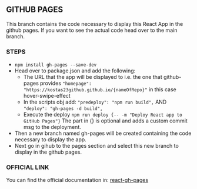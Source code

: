 ## GITHUB PAGES

This branch contains the code necessary to display this React App in the github pages. If you want to see the actual code head over to the main branch.

### STEPS

- `npm install gh-pages --save-dev`
- Head over to package.json and add the following:
  - The URL that the app will be displayed to i.e. the one that github-pages provides
    `"homepage": "https://kostas23github.github.io/{nameOfRepo}"` in this case hover-swipe-effect
  - In the scripts obj add:
    `"predeploy": "npm run build",` AND `"deploy": "gh-pages -d build",`
  - Execute the deploy
    `npm run deploy {-- -m "Deploy React app to GitHub Pages"}` The part in {} is optional and adds a custom commit msg to the deployment.
- Then a new branch named gh-pages will be created containing the code necessary to display the app.
- Next go in gihub to the pages section and select this new branch to display in the github pages.

### OFFICIAL LINK
You can find the official documentation in: [react-gh-pages](https://github.com/gitname/react-gh-pages)
